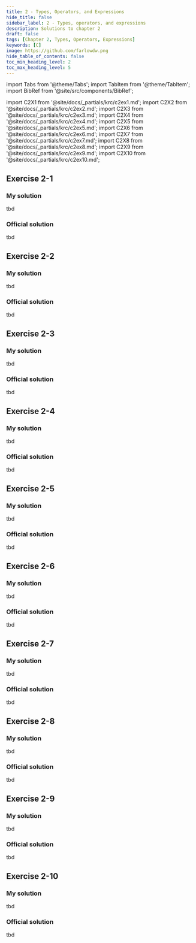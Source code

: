 ```yaml
---
title: 2 - Types, Operators, and Expressions
hide_title: false
sidebar_label: 2 - Types, operators, and expressions
description: Solutions to chapter 2
draft: false
tags: [Chapter 2, Types, Operators, Expressions]
keywords: [C]
image: https://github.com/farlowdw.png
hide_table_of_contents: false
toc_min_heading_level: 2
toc_max_heading_level: 5
---
```


import Tabs from '@theme/Tabs';
import TabItem from '@theme/TabItem';
import BibRef from '@site/src/components/BibRef';

import C2X1 from '@site/docs/_partials/krc/c2ex1.md';
import C2X2 from '@site/docs/_partials/krc/c2ex2.md';
import C2X3 from '@site/docs/_partials/krc/c2ex3.md';
import C2X4 from '@site/docs/_partials/krc/c2ex4.md';
import C2X5 from '@site/docs/_partials/krc/c2ex5.md';
import C2X6 from '@site/docs/_partials/krc/c2ex6.md';
import C2X7 from '@site/docs/_partials/krc/c2ex7.md';
import C2X8 from '@site/docs/_partials/krc/c2ex8.md';
import C2X9 from '@site/docs/_partials/krc/c2ex9.md';
import C2X10 from '@site/docs/_partials/krc/c2ex10.md';

## Exercise 2-1

> <C2X1 />

### My solution

tbd

### Official solution

tbd

## Exercise 2-2

> <C2X2 />

### My solution

tbd

### Official solution

tbd

## Exercise 2-3

> <C2X3 />

### My solution

tbd

### Official solution

tbd

## Exercise 2-4

> <C2X4 />

### My solution

tbd

### Official solution

tbd

## Exercise 2-5

> <C2X5 />

### My solution

tbd

### Official solution

tbd

## Exercise 2-6

> <C2X6 />

### My solution

tbd

### Official solution

tbd

## Exercise 2-7

> <C2X7 />

### My solution

tbd

### Official solution

tbd

## Exercise 2-8

> <C2X8 />

### My solution

tbd

### Official solution

tbd

## Exercise 2-9

> <C2X9 />

### My solution

tbd

### Official solution

tbd

## Exercise 2-10

> <C2X10 />

### My solution

tbd

### Official solution

tbd
